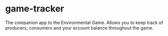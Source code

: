 # game-tracker
The companion app to the Environmental Game. Allows you to keep track of producers, consumers and your account balance throughout the game.
